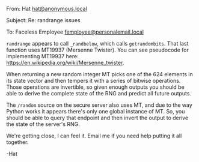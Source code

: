 From: Hat <hat@anonymous.local>

Subject: Re: randrange issues

To: Faceless Employee <femployee@personalemail.local>

`randrange` appears to call `_randbelow`, which calls `getrandombits`. That
last function uses MT19937 (Mersenne Twister). You can see pseudocode for
implementing MT19937 here: https://en.wikipedia.org/wiki/Mersenne_twister.

When returning a new random integer MT picks one of the 624 elements in its
state vector and then tempers it with a series of bitwise operations. Those
operations are invertible, so given enough outputs you should be able to derive
the complete state of the RNG and predict all future outputs.

The `/random` source on the secure server also uses MT, and due to the way
Python works it appears there's only one global instance of MT. So, you should
be able to query that endpoint and then invert the output to derive the state
of the server's RNG.

We're getting close, I can feel it. Email me if you need help putting it all
together.

-Hat
